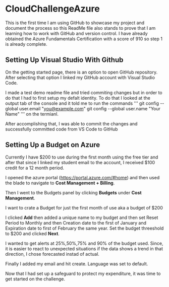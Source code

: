 # CloudChallengeAzure

This is the first time I am using GitHub to showcase my project and document the process so this ReadMe file also stands to prove that I am learning how to work with GitHub and version control. I have already obtained the Azure Fundamentals Certification with a score of 910 so step 1 is already complete.

## Setting Up Visual Studio With Github

On the getting started page, there is an option to open GitHub repository.
After selecting that option I linked my GitHub account with Visual Studio Code.

I made a test demo readme file and tried commiting changes but in order to do that I had to first setup my defalt identity. To do that I looked at the output tab of the console and it told me to run the commands 
'''
 git config --global user.email "you@example.com"
 git config --global user.name "Your Name"
'''
on the termianl.

After accomplishing that, I was able to commit the changes and successfully committed code from VS Code to GitHub

## Setting Up a Budget on Azure

Currently I have $200 to use during the first month using the free tier and after that since I linked my student email to the account, I received $100 credit for a 12 month period.

I opened the azure portal (https://portal.azure.com/#home) and then used the blade to navigate to **Cost Management + Billing**.

Then I went to the Budgets panel by clicking **Budgets** under **Cost Management**.

I want to crate a Budget for just the first month of use aka a budget of $200

I clicked **Add** then added a unique name to my budget and then set Reset Period to Monthly and then Creation date to the first of January and Expiration date to first of February the same year.
Set the budget threeshold to $200 and clicked **Next**.

I wanted to get alerts at 25%,50%,75% and 90% of the budget used. Since, it is easier to react to unexpected situations if the data shows a trend in that direction, I chose forecasted instad of actual.

Finally I added my email and hit create. Language was set to default.

Now that I had set up a safeguard to protect my expenditure, it was time to get started on the challenge.